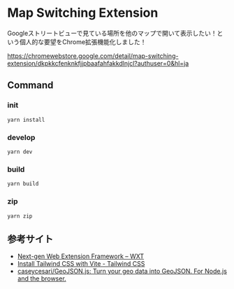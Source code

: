 # Map Switching Extension

Googleストリートビューで見ている場所を他のマップで開いて表示したい！という個人的な要望をChrome拡張機能化しました！

https://chromewebstore.google.com/detail/map-switching-extension/dkpkkcfenknkfjjpbaafahfakkdlnjcl?authuser=0&hl=ja

## Command

### init

```
yarn install
```

### develop

```
yarn dev
```

### build

```
yarn build
```

### zip

```
yarn zip
```

## 参考サイト

- [Next-gen Web Extension Framework – WXT](https://wxt.dev/)
- [Install Tailwind CSS with Vite - Tailwind CSS](https://tailwindcss.com/docs/guides/vite)
- [caseycesari/GeoJSON.js: Turn your geo data into GeoJSON. For Node.js and the browser.](https://github.com/caseycesari/geojson.js)
